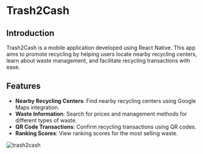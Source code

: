 # Trash2Cash

## Introduction

Trash2Cash is a mobile application developed using React Native. This app aims to promote recycling by helping users locate nearby recycling centers, learn about waste management, and facilitate recycling transactions with ease.

## Features

- **Nearby Recycling Centers**: Find nearby recycling centers using Google Maps integration.
- **Waste Information**: Search for prices and management methods for different types of waste.
- **QR Code Transactions**: Confirm recycling transactions using QR codes.
- **Ranking Scores**: View ranking scores for the most selling waste.

![trash2cash](https://github.com/NatthawutSK/Trash2Cash/assets/89625074/50fdea4e-1a7b-45e3-b975-0f93a4730ea8)

